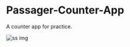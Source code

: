 # Passager-Counter-App
A counter app for practice.

![ss img](https://user-images.githubusercontent.com/126393635/221414212-d33b7d6d-85eb-4032-8407-0f6ca4d45b57.png)
